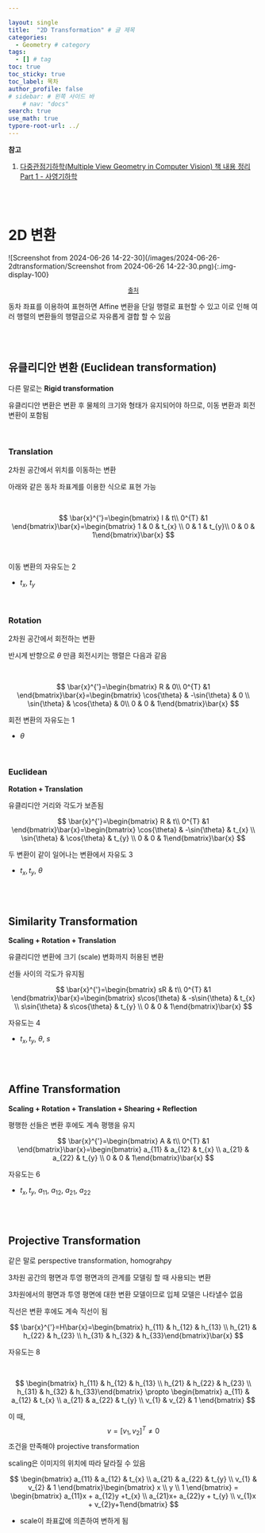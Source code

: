 ```yaml
---

layout: single
title:  "2D Transformation" # 글 제목
categories: 
  - Geometry # category
tags: 
  - [] # tag
toc: true 
toc_sticky: true
toc_label: 목차
author_profile: false
# sidebar: # 왼쪽 사이드 바
    # nav: "docs"
search: true 
use_math: true
typore-root-url: ../
---
```


**참고**

1. [다중관점기하학(Multiple View Geometry in Computer Vision) 책 내용 정리 Part 1 - 사영기하학](https://alida.tistory.com/13)

<br><br>

# 2D 변환 

![Screenshot from 2024-06-26 14-22-30](/images/2024-06-26-2dtransformation/Screenshot from 2024-06-26 14-22-30.png){:.img-display-100}

<center style="font-size:12px;">
    <a href=""> 출처 </a>
</center>



동차 좌표를 이용하여 표현하면 Affine 변환을 단일 행렬로 표현할 수 있고 이로 인해 여러 행렬의 변환들의 행렬곱으로 자유롭게 결합 할 수 있음

<br><br>

## 유클리디안  변환 (Euclidean transformation)

다른 말로는 **Rigid transformation** 

유클리디안 변환은 변환 후 물체의 크기와 형태가 유지되어야 하므로, 이동 변환과 회전 변환이 포함됨

<br>

### Translation

2차원 공간에서 위치를 이동하는 변환

아래와 같은 동차 좌표계를 이용한 식으로 표현 가능

<br>


$$
\bar{x}^{'}=\begin{bmatrix} I &  t\\ 0^{T} &1 \end{bmatrix}\bar{x}=\begin{bmatrix} 1 &  0 & t_{x} \\ 0 & 1 & t_{y}\\ 0 & 0 & 1\end{bmatrix}\bar{x}
$$

<br>

이동 변환의 자유도는 2

- $t_{x}$, $t_{y}$

<br>

### Rotation 

2차원 공간에서 회전하는 변환

반시계 반향으로 $\theta$ 만큼 회전시키는 행렬은 다음과 같음

<br>


$$
\bar{x}^{'}=\begin{bmatrix} R &  0\\ 0^{T} &1 \end{bmatrix}\bar{x}=\begin{bmatrix} \cos{\theta} &  -\sin{\theta} & 0  \\ \sin{\theta} & \cos{\theta} & 0\\ 0 & 0 & 1\end{bmatrix}\bar{x}
$$


회전 변환의 자유도는 1

- $\theta$

<br>

### Euclidean 

**Rotation + Translation**

유클리디안 거리와 각도가 보존됨


$$
\bar{x}^{'}=\begin{bmatrix} R &  t\\ 0^{T} &1 \end{bmatrix}\bar{x}=\begin{bmatrix} \cos{\theta} &  -\sin{\theta} & t_{x}  \\ \sin{\theta} & \cos{\theta} & t_{y} \\ 0 & 0 & 1\end{bmatrix}\bar{x}
$$


두 변환이 같이 일어나는 변환에서 자유도 3

- $t_{x}, t_{y}$, $\theta$



<br><br>

## Similarity Transformation

**Scaling + Rotation + Translation**

유클리디안 변환에 크기 (scale) 변화까지 허용된 변환

선들 사이의 각도가 유지됨



$$
\bar{x}^{'}=\begin{bmatrix} sR &  t\\ 0^{T} &1 \end{bmatrix}\bar{x}=\begin{bmatrix} s\cos{\theta} &  -s\sin{\theta} & t_{x}  \\ s\sin{\theta} & s\cos{\theta} & t_{y} \\ 0 & 0 & 1\end{bmatrix}\bar{x}
$$



자유도는 4

- $t_{x}, t_{y}$, $\theta$, $s$

<br><br>

## Affine Transformation

**Scaling + Rotation + Translation + Shearing + Reflection**

평행한 선들은 변환 후에도 계속 평행을 유지



$$
\bar{x}^{'}=\begin{bmatrix} A &  t\\ 0^{T} &1 \end{bmatrix}\bar{x}=\begin{bmatrix} a_{11} &  a_{12} & t_{x}  \\ a_{21} & a_{22} & t_{y} \\ 0 & 0 & 1\end{bmatrix}\bar{x}
$$



자유도는 6

- $t_{x}, t_{y}$, $a_{11}$, $a_{12}$, $a_{21}$, $a_{22}$ 

<br><br>

## Projective Transformation

같은 말로 perspective transformation, homograhpy

3차원 공간의 평면과 투영 평면과의 관계를 모델링 할 때 사용되는 변환

3차원에서의 평면과 투영 평면에 대한 변환 모델이므로 입체 모델은 나타낼수 없음  

직선은 변환 후에도 계속 직선이 됨


$$
\bar{x}^{'}=H\bar{x}=\begin{bmatrix} h_{11} &  h_{12} & h_{13}  \\ h_{21} & h_{22} & h_{23} \\ h_{31} & h_{32} & h_{33}\end{bmatrix}\bar{x}
$$


자유도는 8

<br>


$$
\begin{bmatrix} h_{11} &  h_{12} & h_{13}  \\ h_{21} & h_{22} & h_{23} \\ h_{31} & h_{32} & h_{33}\end{bmatrix} \propto \begin{bmatrix} a_{11} &  a_{12} & t_{x}  \\ a_{21} & a_{22} & t_{y} \\ v_{1} & v_{2} & 1 \end{bmatrix}
$$



이 때, $$v = [v_{1}, v_{2}]^{T}\neq0$$ 조건을 만족해야 projective transformation 

scaling은 이미지의 위치에 따라 달라질 수 있음



$$
\begin{bmatrix} a_{11} &  a_{12} & t_{x}  \\ a_{21} & a_{22} & t_{y} \\ v_{1} & v_{2} & 1 \end{bmatrix}\begin{bmatrix} x \\ y \\ 1 \end{bmatrix} = \begin{bmatrix} a_{11}x + a_{12}y +t_{x} \\ a_{21}x+ a_{22}y + t_{y} \\ v_{1}x + v_{2}y+1\end{bmatrix}
$$




- scale이 좌표값에 의존하여 변하게 됨



